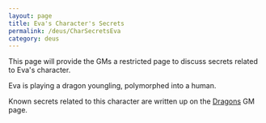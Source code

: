 ```yaml
---
layout: page
title: Eva's Character's Secrets
permalink: /deus/CharSecretsEva
category: deus
---
```

This page will provide the GMs a restricted page to discuss secrets related to Eva's character.

Eva is playing a dragon youngling, polymorphed into a human.

Known secrets related to this character are written up on the [Dragons](Dragons) GM page.
